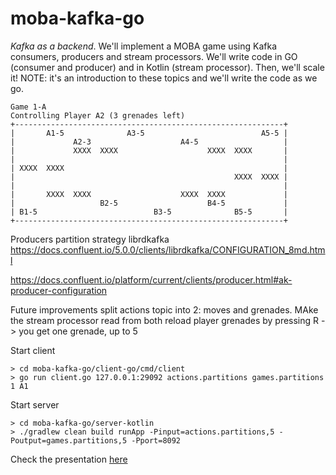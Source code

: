 # moba-kafka-go

_Kafka as a backend_. We'll implement a MOBA game using Kafka consumers, producers and stream processors. We'll write code in GO (consumer and producer) and in Kotlin (stream processor). Then, we'll scale it!
NOTE: it's an introduction to these topics and we'll write the code as we go.

```shell
Game 1-A
Controlling Player A2 (3 grenades left)
+------------------------------------------------------------+
|       A1-5              A3-5                          A5-5 |
|             A2-3                    A4-5                   |
|             XXXX  XXXX                    XXXX  XXXX       |
|                                                            |
| XXXX  XXXX                                                 |
|                                                 XXXX  XXXX |
|                                                            |
|       XXXX  XXXX                    XXXX  XXXX             |
|                   B2-5                    B4-5             |
| B1-5                          B3-5              B5-5       |
+------------------------------------------------------------+
```

Producers partition strategy
librdkafka https://docs.confluent.io/5.0.0/clients/librdkafka/CONFIGURATION_8md.html

https://docs.confluent.io/platform/current/clients/producer.html#ak-producer-configuration

Future improvements
split actions topic into 2: moves and grenades. MAke the stream processor read from both
reload player grenades by pressing R -> you get one grenade, up to 5

Start client

```shell
> cd moba-kafka-go/client-go/cmd/client
> go run client.go 127.0.0.1:29092 actions.partitions games.partitions 1 A1
```

Start server

```shell
> cd moba-kafka-go/server-kotlin
> ./gradlew clean build runApp -Pinput=actions.partitions,5 -Poutput=games.partitions,5 -Pport=8092
```

Check the presentation [here](./kafka-moba.pdf)
